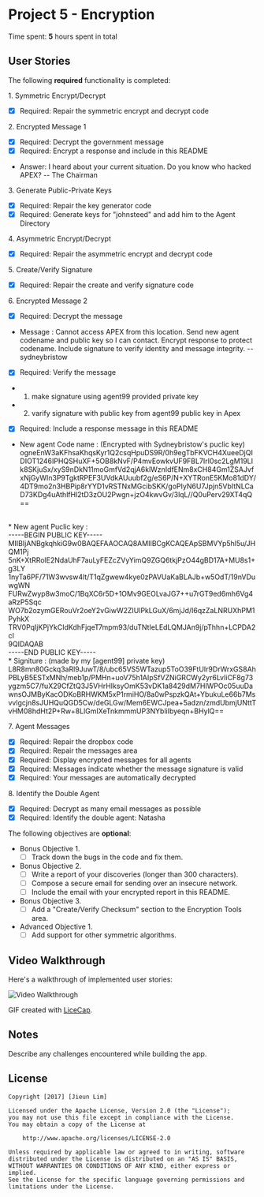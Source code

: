
# Project 5 - Encryption

Time spent: **5** hours spent in total

## User Stories

The following **required** functionality is completed:

1\. Symmetric Encrypt/Decrypt
  * [x]  Required: Repair the symmetric encrypt and decrypt code

2\. Encrypted Message 1
  * [x]  Required: Decrypt the government message
  * [x]  Required: Encrypt a response and include in this README
  * Answer: I heard about your current situation. Do you know who hacked APEX? -- The Chairman

3\. Generate Public-Private Keys
  * [x]  Required: Repair the key generator code
  * [x]  Required: Generate keys for "johnsteed" and add him to the Agent Directory

4\. Asymmetric Encrypt/Decrypt
  * [x]  Required: Repair the asymmetric encrypt and decrypt code

5\. Create/Verify Signature
  * [x]  Required: Repair the create and verify signature code
  
6\. Encrypted Message 2
  * [x]  Required: Decrypt the message
  * Message : Cannot access APEX from this location. Send new agent codename and public key so I can contact. Encrypt response to protect codename. Include signature to verify identity and message integrity. -- sydneybristow
  * [x]  Required: Verify the message
  * 1) make signature using agent99 provided private key
  * 2) varify signature with public key from agent99 public key in Apex
  * [x]  Required: Include a response message in this README
  * New agent Code name : (Encrypted with Sydneybristow's puclic key)<br /> 
  ogneEnW3aKFhsaKhqsKyr1Q2csqHpuDS9R/0h9egTbFKVCH4XueeDjQIDIOT1246IPHQSHuXF+5OB8kNvF/P4mvEowkvUF9FBL7IrI0sc2LgM19LIk8SKjuSx/xyS9nDkN11moGmfVd2qjA6klWznIdfENm8xCH84Gm1ZSAJvfxNjGyWIn3P9TgktRPEF3UVdkAUuubf2g/eS6P/N+XYTRonE5KMo81dDY/4DT9mo2n3HBPip8rYYD1vRSTNxMGcibSKK/goPIyN6U7Jpjn5VbItNLCaD73KDg4uAthlfHl2tD3zOU2Pwgn+jzO4kwvGv/3lqL//Q0uPerv29XT4qQ==
  <br />
  * New agent Puclic key :<br />
-----BEGIN PUBLIC KEY-----<br />
MIIBIjANBgkqhkiG9w0BAQEFAAOCAQ8AMIIBCgKCAQEApSBMVYp5hl5u/JHQM1Pj<br />
5nK+XtRRolE2NdaUhF7auLyFEZcZVyYimQ9ZGQ6tkjPzO44gBD17A+MU8s1+g3LY<br />
1nyTa6PF/71W3wvsw4lt/T1qZgwew4kye0zPAVUaKaBLAJb+w5OdT/19nVDuwgWN<br />
FURwZwyp8w3moC/1BqXC6r5D+1OMv9GEOLvaJG7++u7rGT9ed6mh6Vg4aRzP5Sqc<br />
WO7b2ozymGERouVr2oeY2vGiwW2ZIUlPkLGuX/6mjJd/I6qzZaLNRUXhPM1PyhkX<br />
TRV0PqIjKPjYkCIdKdhFjqeT7mpm93/duTNtIeLEdLQMJAn9j/pThhn+LCPDA2cI<br />
9QIDAQAB<br />
-----END PUBLIC KEY-----<br />
  * Signiture : (made by my [agent99] private key)<br />
  L8R8mn80Gckq3aRl9JuwT/8/ubc65VS5WTazup5ToO39FtUIr9DrWrxGS8AhPBLyB5ESTxMNh/meb1p/PMHn+uoV75h1AIpSfVZNiGRCWy2yr6LvIiCF8g73ygzm5C7/fuX29CfZtQ3J5VHrHIksyOmK53vDK1a8429dM7HIWPOc05uuDawnsOJMByKacODKoBRHWKM5xP1rmiHO/8a0wPspzkQAt+YbukuLe66b7Msvvlgcjn8sJUHQuQGD5Cw/deGLGw/Mem6EWCJpea+5adzn/zmdUbmjUNttTvHM08hdHt2P+Rw+8LlGmIXeTnkmmmUP3NYbliIbyeqn+BHylQ==
  <br />
  
7\. Agent Messages
  * [x]  Required: Repair the dropbox code
  * [x]  Required: Repair the messages area
  * [x]  Required: Display encrypted messages for all agents
  * [x]  Required: Messages indicate whether the message signature is valid
  * [x]  Required: Your messages are automatically decrypted

8\. Identify the Double Agent
  * [x]  Required: Decrypt as many email messages as possible
  * [x]  Required: Identify the double agent: Natasha 

The following objectives are **optional**:

* Bonus Objective 1\.
  * [ ]  Track down the bugs in the code and fix them.

* Bonus Objective 2\.
  * [ ]  Write a report of your discoveries (longer than 300 characters).
  * [ ]  Compose a secure email for sending over an insecure network.
  * [ ]  Include the email with your encrypted report in this README.

* Bonus Objective 3\.
  * [ ]  Add a "Create/Verify Checksum" section to the Encryption Tools area.

* Advanced Objective 1\.
  * [ ]  Add support for other symmetric algorithms.

## Video Walkthrough

Here's a walkthrough of implemented user stories:

<img src='http://i.imgur.com/link/to/your/gif/file.gif' title='Video Walkthrough' width='' alt='Video Walkthrough' />

GIF created with [LiceCap](http://www.cockos.com/licecap/).

## Notes

Describe any challenges encountered while building the app.

## License

    Copyright [2017] [Jieun Lim]

    Licensed under the Apache License, Version 2.0 (the "License");
    you may not use this file except in compliance with the License.
    You may obtain a copy of the License at

        http://www.apache.org/licenses/LICENSE-2.0

    Unless required by applicable law or agreed to in writing, software
    distributed under the License is distributed on an "AS IS" BASIS,
    WITHOUT WARRANTIES OR CONDITIONS OF ANY KIND, either express or implied.
    See the License for the specific language governing permissions and
    limitations under the License.
